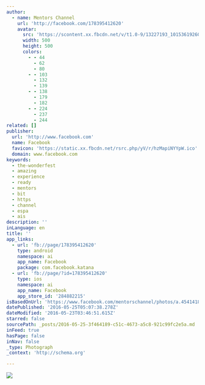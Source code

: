 ```yaml
---
author:
  - name: Mentors Channel
    url: 'http://facebook.com/178395412620'
    avatar:
      src: 'https://scontent.xx.fbcdn.net/v/t1.0-9/13227193_10153619260242621_8538885776153268888_n.jpg?oh=1de08705eb55f82d043db47ebc0e088e&oe=57CF5EA0'
      width: 500
      height: 500
      colors:
        - - 44
          - 62
          - 80
        - - 103
          - 132
          - 139
        - - 138
          - 179
          - 182
        - - 224
          - 237
          - 244
related: []
publisher:
  url: 'http://www.facebook.com'
  name: Facebook
  favicon: 'https://static.xx.fbcdn.net/rsrc.php/yV/r/hzMapiNYYpW.ico'
  domain: www.facebook.com
keywords:
  - the-wonderfest
  - amazing
  - experience
  - ready
  - mentors
  - bit
  - https
  - channel
  - espa
  - ais
description: ''
inLanguage: en
title: ''
app_links:
  - url: 'fb://page/178395412620'
    type: android
    namespace: ai
    app_name: Facebook
    package: com.facebook.katana
  - url: 'fb://page/?id=178395412620'
    type: ios
    namespace: ai
    app_name: Facebook
    app_store_id: '284882215'
isBasedOnUrl: 'https://www.facebook.com/mentorschannel/photos/a.454141827620.246996.178395412620/10153619260242621/?type=3'
datePublished: '2016-05-25T05:07:38.278Z'
dateModified: '2016-05-23T03:46:51.615Z'
starred: false
sourcePath: _posts/2016-05-25-3f464189-c51c-4673-a5c8-921c99fc2e5a.md
inFeed: true
hasPage: false
inNav: false
_type: Photograph
_context: 'http://schema.org'

---
```

![](https://scontent.xx.fbcdn.net/v/t1.0-9/13227193_10153619260242621_8538885776153268888_n.jpg?oh=1de08705eb55f82d043db47ebc0e088e&oe=57CF5EA0)